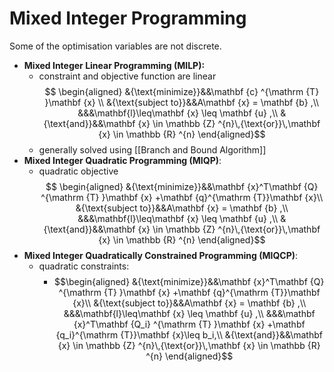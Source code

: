 # Mixed Integer Programming
Some of the optimisation variables are not discrete.


- **Mixed Integer Linear Programming (MILP):**
	- constraint and objective function are linear
$$
\begin{aligned}
&{\text{minimize}}&&\mathbf {c} ^{\mathrm {T} }\mathbf {x} \\
&{\text{subject to}}&&A\mathbf {x} = \mathbf {b} ,\\
&&&\mathbf{l}\leq\mathbf {x} \leq \mathbf {u} ,\\
&{\text{and}}&&\mathbf {x} \in \mathbb {Z} ^{n}\,{\text{or}}\,\mathbf {x} \in \mathbb {R} ^{n}
\end{aligned}$$
	- generally solved using [[Branch and Bound Algorithm]]
- **Mixed Integer Quadratic Programming (MIQP)**:
	- quadratic objective $$
\begin{aligned}
&{\text{minimize}}&&\mathbf {x}^T\mathbf {Q} ^{\mathrm {T} }\mathbf {x} +\mathbf {q}^{\mathrm {T}}\mathbf {x}\\
&{\text{subject to}}&&A\mathbf {x} = \mathbf {b} ,\\
&&&\mathbf{l}\leq\mathbf {x} \leq \mathbf {u} ,\\
&{\text{and}}&&\mathbf {x} \in \mathbb {Z} ^{n}\,{\text{or}}\,\mathbf {x} \in \mathbb {R} ^{n}
\end{aligned}$$
- **Mixed Integer Quadratically Constrained Programming (MIQCP)**:
	- quadratic constraints:
		- $$\begin{aligned}
&{\text{minimize}}&&\mathbf {x}^T\mathbf {Q} ^{\mathrm {T} }\mathbf {x} +\mathbf {q}^{\mathrm {T}}\mathbf {x}\\
&{\text{subject to}}&&A\mathbf {x} = \mathbf {b} ,\\
&&&\mathbf{l}\leq\mathbf {x} \leq \mathbf {u} ,\\
&&&\mathbf {x}^T\mathbf {Q_i} ^{\mathrm {T} }\mathbf {x} +\mathbf {q_i}^{\mathrm {T}}\mathbf {x}\leq b_i,\\
&{\text{and}}&&\mathbf {x} \in \mathbb {Z} ^{n}\,{\text{or}}\,\mathbf {x} \in \mathbb {R} ^{n}
\end{aligned}$$